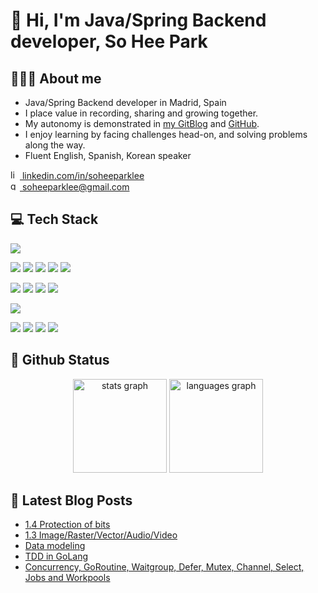 
# 👋 Hi, I'm Java/Spring Backend developer, So Hee Park

## 👩🏻‍💻 About me 

- Java/Spring Backend developer in Madrid, Spain
- I place value in recording, sharing and growing together.
- My autonomy is demonstrated in [my GitBlog](https://soheeparklee.github.io/) and [GitHub](https://github.com/soheeparklee).
- I enjoy learning by facing challenges head-on, and solving problems along the way.
- Fluent English, Spanish, Korean speaker

<a href="https://www.linkedin.com/in/soheeparkee/">
    <img src="https://raw.githubusercontent.com/maurodesouza/profile-readme-generator/master/src/assets/icons/social/linkedin/default.svg" width="15" height="15" alt="linkedin logo" /> linkedin.com/in/soheeparklee
</a>
<br>
<a href="mailto:soheeparklee@gmail.com">
    <img src="https://raw.githubusercontent.com/maurodesouza/profile-readme-generator/master/src/assets/icons/social/gmail/default.svg" width="15" height="15" alt="gmail logo" /> soheeparklee@gmail.com
</a>

<br> 

## :computer: Tech Stack

<img src="https://img.shields.io/badge/java-007396?style=for-the-badge&logo=java&logoColor=white"/>

<img src="https://img.shields.io/badge/spring-6DB33F?style=for-the-badge&logo=spring&logoColor=white"/> <img src="https://img.shields.io/badge/spring boot-6DB33F?style=for-the-badge&logo=springboot&logoColor=white"/> <img src="https://img.shields.io/badge/spring security-6DB33F?style=for-the-badge&logo=springsecurity&logoColor=white"/> <img src="https://img.shields.io/badge/swagger-85EA2D?style=for-the-badge&logo=swagger&logoColor=white"/> <img src="https://img.shields.io/badge/gradle-02303A?style=for-the-badge&logo=gradle&logoColor=white"/>

<img src="https://img.shields.io/badge/intellij idea-000000?style=for-the-badge&logo=intellijidea&logoColor=white"/> <img src="https://img.shields.io/badge/git-F05032?style=for-the-badge&logo=git&logoColor=white"/> <img src="https://img.shields.io/badge/github-181717?style=for-the-badge&logo=github&logoColor=white"/> <img src="https://img.shields.io/badge/github actions-2088FF?style=for-the-badge&logo=githubactions&logoColor=white"/>

<img src="https://img.shields.io/badge/mysql-4479A1?style=for-the-badge&logo=mysql&logoColor=white"/>

<img src="https://img.shields.io/badge/amazon web services-232F3E?style=for-the-badge&logo=amazonwebservices&logoColor=white"/>  <img src="https://img.shields.io/badge/amazon ec2-FF9900?style=for-the-badge&logo=amazonec2&logoColor=white"/> <img src="https://img.shields.io/badge/amazon s3-569A31?style=for-the-badge&logo=amazons3&logoColor=white"/> <img src="https://img.shields.io/badge/nginx-009639?style=for-the-badge&logo=nginx&logoColor=white"/>

## :wrench: Github Status

<div align="center">
  <img src="https://github-readme-stats.vercel.app/api?username=soheeparklee&hide_title=false&hide_rank=false&show_icons=true&include_all_commits=true&count_private=true&disable_animations=false&theme=default&locale=en&hide_border=false&order=1" height="150" alt="stats graph"  />
  <img src="https://github-readme-stats.vercel.app/api/top-langs?username=soheeparklee&locale=en&hide_title=false&layout=compact&card_width=320&langs_count=5&theme=default&hide_border=false&order=2" height="150" alt="languages graph"  />
</div>

## 📝 Latest Blog Posts
<!-- BLOG-POST-LIST:START -->
- [1.4 Protection of bits](https://soheeparklee.github.io/posts/DAW-system-protection/)
- [1.3 Image/Raster/Vector/Audio/Video](https://soheeparklee.github.io/posts/DAW-system-files/)
- [Data modeling](https://soheeparklee.github.io/posts/DAW-db/)
- [TDD in GoLang](https://soheeparklee.github.io/posts/GO-TDD/)
- [Concurrency, GoRoutine, Waitgroup, Defer, Mutex, Channel, Select, Jobs and Workpools](https://soheeparklee.github.io/posts/GO-concurrency/)
<!-- BLOG-POST-LIST:END -->

